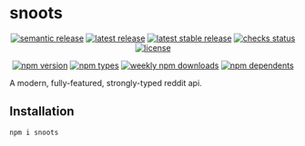 # snoots

<p align="center">
  <a href="https://github.com/semantic-release/semantic-release"
    ><img
      alt="semantic release"
      src="https://flat.badgen.net/badge/%20%20%F0%9F%93%A6%F0%9F%9A%80/semantic%20release/e10079"
    /></a
  >
  <a href="https://github.com/thislooksfun/snoots/releases/latest"
    ><img
      alt="latest release"
      src="https://flat.badgen.net/github/release/thislooksfun/snoots"
    /></a
  >
  <a href="https://github.com/thislooksfun/snoots/releases"
    ><img
      alt="latest stable release"
      src="https://flat.badgen.net/github/release/thislooksfun/snoots/stable"
    /></a
  >
  <a href="#"
    ><img
      alt="checks status"
      src="https://flat.badgen.net/github/checks/thislooksfun/snoots"
    /></a
  >
  <a href="https://github.com/thislooksfun/snoots/blob/master/LICENSE"
    ><img
      alt="license"
      src="https://flat.badgen.net/github/license/thislooksfun/snoots"
    /></a
  >
</p>

<p align="center">
  <a href="https://www.npmjs.com/package/snoots?activeTab=versions"
    ><img
      alt="npm version"
      src="https://flat.badgen.net/npm/v/snoots"
    /></a
  >
  <a href="https://github.com/thislooksfun/snoots/tree/master/types"
    ><img
      alt="npm types"
      src="https://flat.badgen.net/npm/types/snoots"
    /></a
  >
  <a href="https://www.npmjs.com/package/snoots"
    ><img
      alt="weekly npm downloads"
      src="https://flat.badgen.net/npm/dw/snoots"
    /></a
  >
  <a href="https://www.npmjs.com/package/snoots?activeTab=dependents"
    ><img
      alt="npm dependents"
      src="https://flat.badgen.net/npm/dependents/snoots"
    /></a
  >
</p>

A modern, fully-featured, strongly-typed reddit api.

## Installation

```
npm i snoots
```
